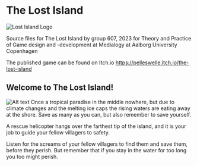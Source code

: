 # The Lost Island

![Lost Island Logo](https://img.itch.zone/aW1nLzEyMDQ5ODQwLnBuZw==/315x250%23c/4Sq8dO.png)

Source files for The Lost Island by group 607, 2023 
for Theory and Practice of Game design and -development at Medialogy at Aalborg University Copenhagen

The published game can be found on Itch.io https://pelleswelle.itch.io/the-lost-island


## Welcome to The Lost Island!
![Alt text](https://img.itch.zone/aW1hZ2UvMjA0NzUzMi8xMjA0ODk2Ny5wbmc=/original/nGVMjL.png "a title")
Once a tropical paradise in the middle nowhere, but due to climate changes and the melting ice caps the rising waters are eating away at the shore.  Save as many as you can, but also remember to save yourself.

A rescue helicopter hangs over the farthest tip of the island, and it is your job to guide your fellow villagers to safety.

Listen for the screams of your fellow villagers to find them and save them, before they perish. But remember that if you stay in the water for too long you too might perish.
